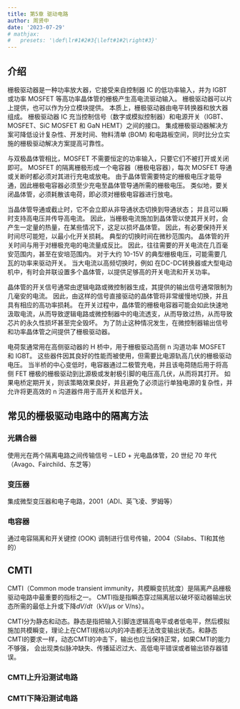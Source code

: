 ```yaml
---
title: 第5章 驱动电路
author: 周贤中
date: '2023-07-29'
# mathjax:
#   presets: '\def\lr#1#2#3{\left#1#2\right#3}'
---
```


## 介绍

栅极驱动器是一种功率放大器，它接受来自控制器 IC 的低功率输入，并为 IGBT 或功率 MOSFET 等高功率晶体管的栅极产生高电流驱动输入。 栅极驱动器可以片上提供，也可以作为分立模块提供。 本质上，栅极驱动器由电平转换器和放大器组成。 栅极驱动器 IC 充当控制信号（数字或模拟控制器）和电源开关（IGBT、MOSFET、SiC MOSFET 和 GaN HEMT）之间的接口。 集成栅极驱动器解决方案可降低设计复杂性、开发时间、物料清单 (BOM) 和电路板空间，同时比分立实施的栅极驱动解决方案提高可靠性。

与双极晶体管相比，MOSFET 不需要恒定的功率输入，只要它们不被打开或关闭即可。 MOSFET 的隔离栅极形成一个电容器（栅极电容器），每次 MOSFET 导通或关断时都必须对其进行充电或放电。 由于晶体管需要特定的栅极电压才能导通，因此栅极电容器必须至少充电至晶体管导通所需的栅极电压。 类似地，要关闭晶体管，必须耗散该电荷，即必须对栅极电容器进行放电。

当晶体管导通或截止时，它不会立即从非导通状态切换到导通状态； 并且可以瞬时支持高电压并传导高电流。 因此，当栅极电流施加到晶体管以使其开关时，会产生一定量的热量，在某些情况下，这足以损坏晶体管。 因此，有必要保持开关时间尽可能短，以最小化开关损耗。 典型的切换时间在微秒范围内。 晶体管的开关时间与用于对栅极充电的电流量成反比。 因此，往往需要的开关电流在几百毫安范围内，甚至在安培范围内。 对于大约 10-15V 的典型栅极电压，可能需要几瓦的功率来驱动开关。 当大电流以高频切换时，例如 在DC-DC转换器或大型电动机中，有时会并联设置多个晶体管，以提供足够高的开关电流和开关功率。

晶体管的开关信号通常由逻辑电路或微控制器生成，其提供的输出信号通常限制为几毫安的电流。 因此，由这样的信号直接驱动的晶体管将非常缓慢地切换，并且具有相应的高功率损耗。 在开关过程中，晶体管的栅极电容器可能会如此快速地汲取电流，从而导致逻辑电路或微控制器中的电流透支，从而导致过热，从而导致芯片的永久性损坏甚至完全毁坏。 为了防止这种情况发生，在微控制器输出信号和功率晶体管之间提供了栅极驱动器。

电荷泵通常用在高侧驱动器的 H 桥中，用于栅极驱动高侧 n 沟道功率 MOSFET 和 IGBT。 这些器件因其良好的性能而被使用，但需要比电源轨高几伏的栅极驱动电压。 当半桥的中心变低时，电容器通过二极管充电，并且该电荷随后用于将高侧 FET 栅极的栅极驱动到比源极或发射极引脚的电压高几伏，从而将其打开。 如果电桥定期开关，则该策略效果良好，并且避免了必须运行单独电源的复杂性，并允许将更高效的 n 沟道器件用于高开关和低开关。

## 常见的栅极驱动电路中的隔离方法

### 光耦合器
使用光在两个隔离电路之间传输信号 –
LED + 光电晶体管，20 世纪 70 年代（Avago、Fairchild、东芝等）

### 变压器
集成微型变压器和电子电路，2001（ADI、英飞凌、罗姆等）

### 电容器
通过电容隔离和开关键控 (OOK) 调制进行信号传输，2004（Silabs、TI和其他的）


## CMTI

CMTI（Common mode transient immunity，共模瞬变抗扰度）是隔离产品栅极驱动电路中最重要的指标之一。 CMTI指是指瞬态穿过隔离层以破坏驱动器输出状态所需的最低上升或下降$dV/dt$（kV/µs or V/ns）。


CMTI分为静态和动态。静态是指把输入引脚连逻辑高电平或者低电平，然后模拟施加共模瞬变，理论上在CMTI规格以内的冲击都无法改变输出状态。和静态CMTI的要求一样，动态CMTI的冲击下，输出也应当保持正常，如果CMTI的能力不够强， 会出现类似脉冲缺失、传播延迟过大、高低电平错误或者输出锁存器错误。

### CMTI上升沿测试电路



### CMTI下降沿测试电路



